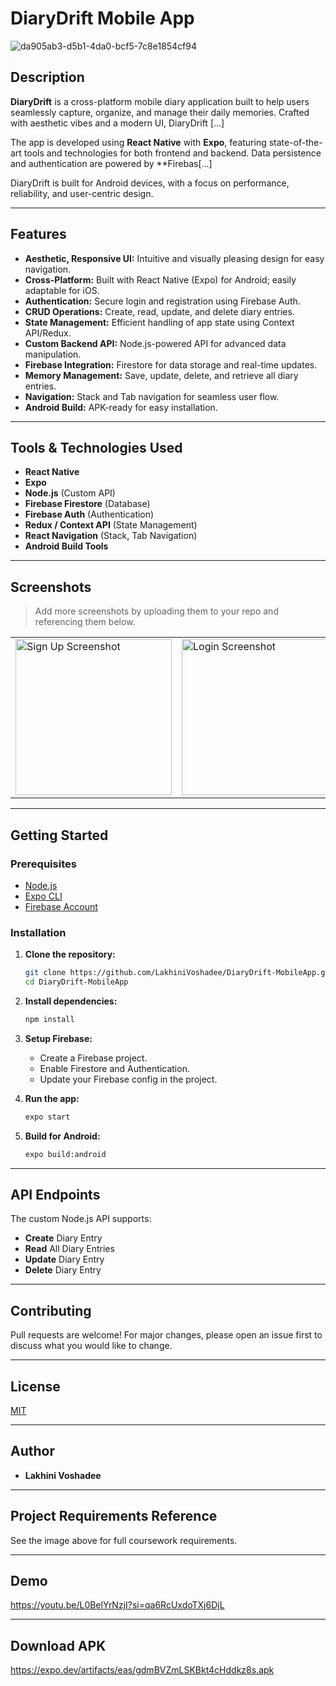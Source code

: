 # DiaryDrift Mobile App

![da905ab3-d5b1-4da0-bcf5-7c8e1854cf94](https://github.com/user-attachments/assets/c6cef75d-ab30-43d5-98f0-c4c769c8b303)


## Description

**DiaryDrift** is a cross-platform mobile diary application built to help users seamlessly capture, organize, and manage their daily memories. Crafted with aesthetic vibes and a modern UI, DiaryDrift [...]

The app is developed using **React Native** with **Expo**, featuring state-of-the-art tools and technologies for both frontend and backend. Data persistence and authentication are powered by **Firebas[...]  

DiaryDrift is built for Android devices, with a focus on performance, reliability, and user-centric design.

---

## Features

- **Aesthetic, Responsive UI:** Intuitive and visually pleasing design for easy navigation.
- **Cross-Platform:** Built with React Native (Expo) for Android; easily adaptable for iOS.
- **Authentication:** Secure login and registration using Firebase Auth.
- **CRUD Operations:** Create, read, update, and delete diary entries.
- **State Management:** Efficient handling of app state using Context API/Redux.
- **Custom Backend API:** Node.js-powered API for advanced data manipulation.
- **Firebase Integration:** Firestore for data storage and real-time updates.
- **Memory Management:** Save, update, delete, and retrieve all diary entries.
- **Navigation:** Stack and Tab navigation for seamless user flow.
- **Android Build:** APK-ready for easy installation.

---

## Tools & Technologies Used

- **React Native**
- **Expo**
- **Node.js** (Custom API)
- **Firebase Firestore** (Database)
- **Firebase Auth** (Authentication)
- **Redux / Context API** (State Management)
- **React Navigation** (Stack, Tab Navigation)
- **Android Build Tools**

---

## Screenshots

> Add more screenshots by uploading them to your repo and referencing them below.

<div align="center">
  <table>
    <tr>
      <td><img src="image1" alt="Sign Up Screenshot" width="250"/></td>
      <td><img src="image2" alt="Login Screenshot" width="250"/></td>
    </tr>
  </table>
</div>

---

## Getting Started

### Prerequisites

- [Node.js](https://nodejs.org/)
- [Expo CLI](https://docs.expo.dev/get-started/installation/)
- [Firebase Account](https://firebase.google.com/)

### Installation

1. **Clone the repository:**
   ```bash
   git clone https://github.com/LakhiniVoshadee/DiaryDrift-MobileApp.git
   cd DiaryDrift-MobileApp
   ```

2. **Install dependencies:**
   ```bash
   npm install
   ```

3. **Setup Firebase:**
   - Create a Firebase project.
   - Enable Firestore and Authentication.
   - Update your Firebase config in the project.

4. **Run the app:**
   ```bash
   expo start
   ```

5. **Build for Android:**
   ```bash
   expo build:android
   ```

---

## API Endpoints

The custom Node.js API supports:
- **Create** Diary Entry
- **Read** All Diary Entries
- **Update** Diary Entry
- **Delete** Diary Entry

---

## Contributing

Pull requests are welcome! For major changes, please open an issue first to discuss what you would like to change.

---

## License

[MIT](LICENSE)

---

## Author

- **Lakhini Voshadee**

---

## Project Requirements Reference

See the image above for full coursework requirements.

---

## Demo

https://youtu.be/L0BelYrNzjI?si=qa6RcUxdoTXj6DjL

---

## Download APK

https://expo.dev/artifacts/eas/gdmBVZmLSKBkt4cHddkz8s.apk